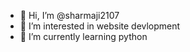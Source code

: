 - 👋 Hi, I’m @sharmaji2107
- 👀 I’m interested in website devlopment
- 🌱 I’m currently learning python


<!---
sharmaji2107/sharmaji2107 is a ✨ special ✨ repository because its `README.md` (this file) appears on your GitHub profile.
You can click the Preview link to take a look at your changes.
--->
